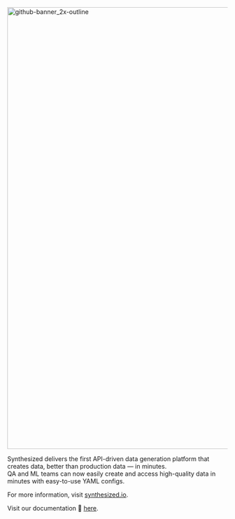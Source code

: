 <img width="1012" alt="github-banner_2x-outline" src="https://user-images.githubusercontent.com/120472346/225911323-f9ac391c-1864-4f13-816a-8e140ffa37fc.png">

<p>

Synthesized delivers the first API-driven data generation platform that creates data, better than production data — in minutes. 
<br>QA and ML teams can now easily create and access high-quality data in minutes with easy-to-use YAML configs. 

</p>

<p>
  
For more information, visit [synthesized.io](https://synthesized.io). 
  
Visit our documentation :book: [here](https://docs.synthesized.io).
 
</p>
